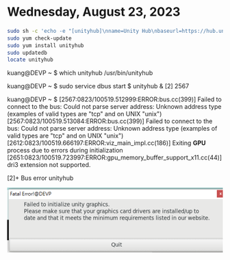 # Wednesday, August 23, 2023

```bash
sudo sh -c 'echo -e "[unityhub]\nname=Unity Hub\nbaseurl=https://hub.unity3d.com/linux/repos/rpm/stable\nenabled=1\ngpgcheck=1\ngpgkey=https://hub.unity3d.com/linux/repos/rpm/stable/repodata/repomd.xml.key\nrepo_gpgcheck=1" > /etc/yum.repos.d/unityhub.repo'
sudo yum check-update
sudo yum install unityhub
sudo updatedb
locate unityhub
```

kuang@DEVP ~
$ which unityhub
/usr/bin/unityhub

kuang@DEVP ~
$ sudo service dbus start
$ unityhub &
[2] 2567

kuang@DEVP ~
$ [2567:0823/100519.512999:ERROR:bus.cc(399)] Failed to connect to the bus: Could not parse server address: Unknown address type (examples of valid types are "tcp" and on UNIX "unix")
[2567:0823/100519.513084:ERROR:bus.cc(399)] Failed to connect to the bus: Could not parse server address: Unknown address type (examples of valid types are "tcp" and on UNIX "unix")
[2612:0823/100519.666197:ERROR:viz_main_impl.cc(186)] Exiting **GPU** process due to errors during initialization
[2651:0823/100519.723997:ERROR:gpu_memory_buffer_support_x11.cc(44)] dri3 extension not supported.

[2]+  Bus error               unityhub

![](https://github.com/sinotec2/FAQ/raw/main/attachments/2023-08-23-10-52-36.png)
